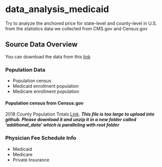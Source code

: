 # data_analysis_medicaid
Try to analyze the anchored price for state-level and county-level in U.S. from the statistics data we collected from CMS.gov and Census.gov

## Source Data Overview
You can download the data from this [link](https://drive.google.com/open?id=1XcaQlt55ZHMsAuHijB1IbPLidXndG4ou)
### Population Data
- Population census
- Medicaid enrollment population
- Medicare enrollment population
#### Population census from Census.gov
2018 County Population Totals [Link](https://www.census.gov/data/tables/time-series/demo/popest/2010s-counties-detail.html#par_textimage_1383669527). ***This file is too large to upload into github. Please download it and unzip it in a new folder called 'additional_data' which is paralleling with root folder***

### Physician Fee Schedule Info
* Medicaid
* Medicare
* Private Insurance
